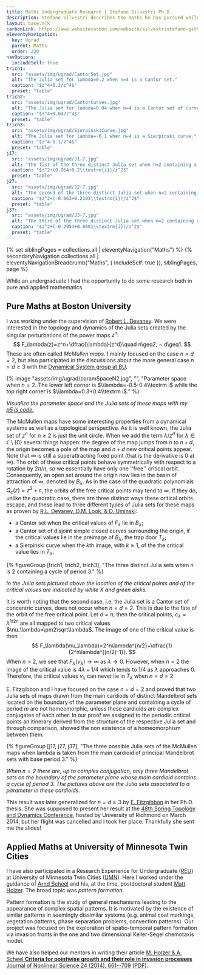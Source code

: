 ```yaml
---
title: Maths Undergraduate Research | Stefano Silvestri Ph.D.
description: Stefano Silvestri describes the maths he has pursued while an undergraduate.
layout: base.njk
carbonLink: https://www.websitecarbon.com/website/silvestristefano-github-io-maths-research-ugrad/
eleventyNavigation:
  key: Ugrad
  parent: Maths
  order: 220
navOptions:
  includeSelf: true
trich1:
  src: "assets/img/ugrad/CantorSet.jpg"
  alt: "The Julia set for lambda=0.2 when n=4 is a Cantor set."
  caption: "$z^4+0.2/z^4$"
  preset: "table"
trich2:
  src: "assets/img/ugrad/CantorCurves.jpg"
  alt: "The Julia set for lambda=0.04 when n=4 is a Cantor set of curves."
  caption: "$z^4+0.04/z^4$"
  preset: "table"
trich3:
  src: "assets/img/ugrad/SierpinskiCurve.jpg"
  alt: "The Julia set for lambda=-0.1 when n=4 is a Sierpinski curve."
  caption: "$z^4-0.1/z^4$"
  preset: "table"
j17:
  src: "assets/img/ugrad/J1-7.jpg"
  alt: "The fist of the three distinct Julia set when n=2 containing a cycle of period 3."
  caption: "$z^2+(0.064+0.2\\textrm{i})/z^2$"
  preset: "table"
j27:
  src: "assets/img/ugrad/J2-7.jpg"
  alt: "The second of the three distinct Julia set when n=2 containing a cycle of period 3."
  caption: "$z^2+(-0.063+0.2101\\textrm{i})/z^2$"
  preset: "table"
j37:
  src: "assets/img/ugrad/J3-7.jpg"
  alt: "The third of the three distinct Julia set when n=2 containing a cycle of period 3."
  caption: "$z^2+(-0.2954+0.0601\\textrm{i})/z^2$"
  preset: "table"
---
```


{% set siblingPages = collections.all | eleventyNavigation("Maths") %}
{% secondaryNavigation collections.all | eleventyNavigationBreadcrumb("Maths", { includeSelf: true }), siblingPages, page  %}

While an undergraduate I had the opportunity to do some research both in pure and applied mathematics.


## Pure Maths at Boston University
I was working under the supervision of [Robert L. Devaney](https://math.bu.edu/people/bob/). We were interested in the topology and dynamics of the Julia sets created by the singular perturbations of the power maps $z^n$:
$$
F_\lambda(z)=z^n+\dfrac{\lambda}{z^d}\quad n\geq2, ~ d\geq1.
$$
These are often called *McMullen maps*. I mainly focused on the case $n = d = 2$, but also participated in the discussions about the more general case $n=d\geq3$ with the [Dynamical System group at BU](https://math.bu.edu/dynamics/).

{% image "assets/img/ugrad/paramSpaceN2.jpg", "", "Parameter space when $n=2$. The lower left corner is $\\lambda=-0.5-0.4\\textrm i$ while the top right corner is $\\lambda=0.3+0.4\\textrm i$." %}

*Visualize the parameter space and the Julia sets of these maps with my [p5.js code.](https://editor.p5js.org/silvas/full/FJf9cRclo)*

The McMullen maps have some interesting properties from a dynamical systems as well as a topological perspective. As it is well known, the Julia set of $z^{n}$ for $n\geq2$ is just the unit circle. When we add the term $\lambda/z^{d}$ for $\lambda\in\mathbb{C}\setminus\{0\}$ several things happen: the degree of the map jumps from $n$ to $n+d$, the origin becomes a pole of the map and $n+d$ new critical points appear. Note that $\infty$ is still a superattracting fixed point (that is the derivative is $0$ at $\infty$). The orbit of these critical points behave symmetrically with respect to a rotation by $2\pi/n$, so we essentially have only one ''free'' critical orbit. Consequently, an open set around the origin now lies in the basin of attraction of $\infty$, denoted by $B_{\lambda}$. As in the case of the quadratic polynomials $Q_{c}(z)=z^{2}+c$, the orbits of the free critical points may tend to $\infty$. If they do, unlike the quadratic case, there are three distinct ways these critical orbits escape, and these lead to three different types of Julia sets for these maps as proven by [R.L. Devaney, D.M. Look, &amp; D. Uminski](https://mathscinet.ams.org/mathscinet/relay-station?mr=2189680): 
- a Cantor set when the critical values of $F_{\lambda}$ lie in $B_{\lambda}$; 
- a Cantor set of disjoint simple closed curves surrounding the origin, if the critical values lie in the preimage of $B_{\lambda}$, the trap door $T_{\lambda}$; 
- a Sierpi&#324;ski curve when the $k$th image, with $k\geq1$, of the the critical value lies in $T_\lambda$.

{% figureGroup [trich1, trich2, trich3], "The three distinct Julia sets when n is 2 containing a cycle of period 3." %}

*In the Julia sets pictured above the location of the critical points and of the critical values are indicated by white X and green disks.*

It is worth noting that the second case, i.e. the Julia set is a Cantor set of concentric curves, does not occur when $n=d=2$. This is due to the fate of the orbit of the free critical point. Let $d=n$, then the critical points, $c_\lambda=\lambda^{1/2n}$ are all mapped to two critical values $\nu_\lambda=\pm2\sqrt\lambda$. The image of one of the critical value is then
$$
F_\lambda(\nu_\lambda)=2^n\lambda^{n/2}+\dfrac{1}{2^n\lambda^{(n/2)-1}}.
$$
When $n>2$, we see that $F_\lambda(\nu_\lambda)\to\infty$ as $\lambda\to0$. However, when $n=2$ the image of the critical value is $4\lambda+1/4$ which tends to $1/4$ as $\lambda$ approaches $0$. Therefore, the critical values $\nu_\lambda$ can never lie in $T_\lambda$ when $n=d=2$.

E. Fitzgibbon and I have focused on the case $n=d=2$ and proved that two Julia sets of maps drawn from the main cardiods of distinct Mandelbrot sets located on the boundary of the parameter plane and containing a cycle of period $m$ are not homeomorphic, unless these cardioids are complex conjugates of each other. In our proof we assigned to the periodic critical points an itinerary derived from the structure of the respective Julia set and through comparison, showed the non existence of a homeomorphism between them.

{% figureGroup [j17, j27, j37], "The three possible Julia sets of the McMullen maps when lambda is taken from the main cardioid of principal Mandelbrot sets with base period 3." %}

*When $n=2$ there are, up to complex conjugation, only three Mandelbrot sets on the boundary of the parameter plane whose main cardioid contains a cycle of period $3$. The pictures above are the Julia sets associated to a parameter in these cardioids.*

This result was later generalized for $n=d\geq3$ by [E. Fitzgibbon](https://hdl.handle.net/2144/15111) in her Ph.D. thesis. She was supposed to present her result at the [48th Spring Topology and Dynamics Conference](https://at.yorku.ca/c/b/i/t/70.htm), hosted by University of Richmond on March 2014, but her flight was cancelled and I took her place. Thankfully she sent me the slides!

## Applied Maths at University of Minnesota Twin Cities
I have also participated in a Research Experience for Undergraduate ([REU](https://www.math.umn.edu/~scheel/reu/reu-opportunities.html)) at University of Minnesota Twin Cities ([UMN](https://www.math.umn.edu)). Here I worked under the guidance of [Arnd Scheel](https://www.math.umn.edu/~scheel/) and his, at the time, postdoctoral student [Matt Holzer](https://math.gmu.edu/~mholzer/). The broad topic was *pattern formation*. 

Pattern formation is the study of general mechanisms leading to the appearance of complex spatial patterns. It is motivated by the existence of similar patterns in seemingly dissimilar systems (e.g. animal coat markings, vegetation patterns, phase separation problems, convection patterns). Our project was focused on the exploration of spatio-temporal pattern formation via invasion fronts in the one and two dimensional Keller-Segel chemotaxis model.

We have also helped our mentors in writing their article [M. Holzer &amp; A. Scheel **Criteria for pointwise growth and their role in invasion processes** Journal of Nonlinear Science 24 (2014), 661--709](https://link.springer.com/article/10.1007/s00332-014-9202-0) [(PDF)](https://www-users.cse.umn.edu/~scheel/preprints/da.pdf).